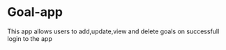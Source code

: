 # Goal-app

This app allows users to add,update,view and delete goals on successfull login to the app
